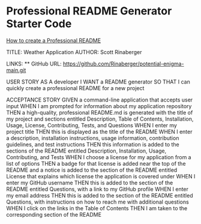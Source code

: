 # Professional README Generator Starter Code

[How to create a Professional README](https://coding-boot-camp.github.io/full-stack/github/professional-readme-guide)

TITLE: Weather Application
AUTHOR: Scott Rinaberger

LINKS:
    ** GitHub URL: https://github.com/Rinaberger/potential-enigma-main.git


USER STORY
    AS A developer
        I WANT a README generator
        SO THAT I can quickly create a professional README for a new project

ACCEPTANCE STORY
    GIVEN a command-line application that accepts user input
    WHEN I am prompted for information about my application repository
        THEN a high-quality, professional README.md is generated with the title of my project and sections entitled Description, Table of Contents, Installation, Usage, License, Contributing, Tests, and Questions
    WHEN I enter my project title
        THEN this is displayed as the title of the README
    WHEN I enter a description, installation instructions, usage information, contribution guidelines, and test instructions
        THEN this information is added to the sections of the README entitled Description, Installation, Usage, Contributing, and Tests
    WHEN I choose a license for my application from a list of options
        THEN a badge for that license is added near the top of the README and a notice is added to the section of the README entitled License that explains which license the application is covered under
    WHEN I enter my GitHub username
        THEN this is added to the section of the README entitled Questions, with a link to my GitHub profile
    WHEN I enter my email address
        THEN this is added to the section of the README entitled Questions, with instructions on how to reach me with additional questions
    WHEN I click on the links in the Table of Contents
        THEN I am taken to the corresponding section of the README